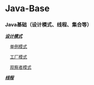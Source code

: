 # Java-Base

### Java基础（设计模式、线程、集合等）

***[设计模式](https://github.com/zexiangzhang/Java-Base/tree/main/code_example/src/com/zexiang/designPatterns)***

&nbsp;&nbsp;&nbsp;&nbsp;[单例模式](https://github.com/zexiangzhang/Java-Base/tree/main/code_example/src/com/zexiang/designPatterns/singleton)
    
&nbsp;&nbsp;&nbsp;&nbsp;[工厂模式](https://github.com/zexiangzhang/Java-Base/tree/main/code_example/src/com/zexiang/designPatterns/factoryy)

&nbsp;&nbsp;&nbsp;&nbsp;[观察者模式](https://github.com/zexiangzhang/Java-Base/tree/main/code_example/src/com/zexiang/designPatterns/observerModel)

***[线程](https://github.com/zexiangzhang/Java-Base/tree/main/code_example/src/com/zexiang/thread)***
